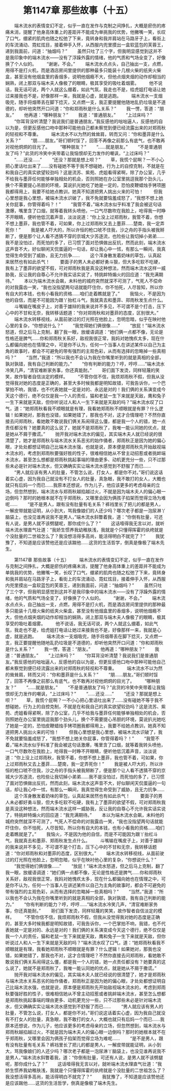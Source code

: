 # 　　第1147章 那些故事（十五）
　　端木流水的表情变幻不定，似乎一直在发作与克制之间挣扎，大概是瘀伤的疼痛未消，提醒了他身高体重上的差距并不能成为单挑我的优势，他撇嘴一笑，长叹了口气，绷紧的肌肉也随之松弛了下来，竟转身和我并肩站在马路牙子上，看街上的车流涌动、霓虹炫目，接着伸手入怀，从西服内兜里摸出一盒软蓝包的芙蓉王，递到我面前，问道：“抽烟吗？”
　　虽然只吐了三个字，但我明显感觉到这并不是我印象中的端木流水——没有了浮躁外露的情绪，他的气质和气场全变了，好像换了个人似的。
　　“谢谢，不会。”
　　端木流水点点头，自己抽出一支，点燃，用得不是打火机，而是酒店房间里提供的那种最多只能装十几根火柴的纸夹火柴盒，甚至没有他烟盒里的香烟多，说明他烟瘾不大，但他点烟夹烟的动作却相当的娴熟，闭上那双与端木夫人像极了的眼睛，极其享受的吸吐着烟雾。
　　他不说话，我无话可说，两个人就这么绷着，如此气氛，我走也不是，给虎姐打电话让她过来接我也不是，好像那样一来，我就是心虚，就是逃跑。
　　端木流水一支烟吸完，随手将烟蒂丢在脚下捻灭，又点燃一支，我正要提醒他随地乱扔垃圾是不道德的，却听他突然开口问道：“你和郑雨秋是什么关系？”
　　我一愣，答道：“朋友。”
　　他再道：“哪种朋友？”
　　我道：“普通朋友。”
　　“上过床吗？”
　　“你耳背没听清楚？我说我们是普通朋友。”我反感他的咄咄逼人，反感他的自以为是，但更反感他口吻中那种可能他自己都未察觉到便已经流露出来的对郑雨秋的轻视和不尊重。
　　端木流水不以为然的耸耸肩，转而又问：“你和墨菲是什么关系？”
　　“朋……朋友。”哥们顿时馁了，回答不再像之前那么有底气，也不敢再对视他炯炯的目光了。
　　“哪种朋友？”
　　“……就是朋友。”
　　“不是普通朋友了吗？”此货的冷笑中夹带着让我恼恨却无力发作的嘲讽，“上过床吗？”
　　“……还没……”
　　“还没？那就是想上呗？”
　　草，我慌个屁啊？一不小心把心里话吐出来了……没有碰她不等于我不想碰她，行为上的自控克制，不就是在和我自己的真实欲望较劲吗？这是流苏、紫苑、虎姐看得紧啊，除了办公室，几乎不给我与墨菲任何能够单独相处的机会，否则照她在办公室里挑逗我那个劲头儿，换个不需要提心吊胆的环境，莫说扒光她吃了她是一定的，恐怕皮鞭蜡烛手铐项圈我都得用上，我要不给她点教训，她真不知道把男人挑出火来的可怕！
　　但我心里想是我心里想，被端木流水识破了，我不免就要恼羞成怒了，“我想不想上她关你屁事，你管得着吗？！”
　　“我管不着，”端木流水似乎料准了我会被这句话激爆，嘴里含了口烟，就等着我转头喷他，一口气尽数吹在我脸上，呛得我一时睁不开眼睛，便听他低沉着声音，淡淡说道：“你上没上过郑雨秋，我管不着，你想不想上墨菲，我也管不着，可如果，你上过郑雨秋又去上墨菲……楚南，我一定弄死你！”
　　我是被人吓大的，所以许恒的枪口唬不住我，沙之舟的手指头被我掰断了，便是那个让人看不透猜不穿的京城大少苏逐流，也险些让我切掉小弟弟……我不是没怕过，而死怕的多了，已习惯了面对恐惧做出反抗，然而此刻，端木流水这声音不大，好似聊闲天侃蛋逼的一句话，却让我心中一怵，有那么一瞬间，我真觉得生命受到了威胁，且无力抗争……
　　这个浑身散发着奶味的草包，认真起来居然也有如此杀气！
　　要面子的男人未必都好勇斗狠，但大多吃软不吃硬，我有上了墨菲的欲望不假，可对郑雨秋我是真没这种想法，然而端木流水这样一威胁我，反让我的自尊心不允许我实话实说了，特挑衅特煽火的回应道：“我充满期待。”
　　本以为端木流水会飙，未料他的城府突然就深不可测了，气死人不偿命的对我露齿一笑，“我也没指望两句话就能吓住你，你不怕死，人尽皆知，所以你有自大的本钱，也有小看我的资格……咱们走着瞧就是了。”
　　我恼火，不是因为他的自信，而是不可能因为跟丫抬杠斗气，我就真去和墨菲、郑雨秋发生点什么。
　　斗嘴输在嘴皮子上，对善于雄辩的我来说并不多见，不可谓不是个打击，压下心中的不甘和无奈，我转移话题道：“你对郑雨秋和对墨菲的态度，区别很大。”
　　端木流水转移视线，从面前驶过的灯光照在他脸上，忽明忽暗，似乎在映衬他心里的复杂，“你想说什么？”
　　“我觉得她们俩很像……”
　　“放屁！”端木流水怒道，但之后马上克制，翻了我一眼，放缓语调道：“她们俩一点都不像，无论是性格还是脾气……你和郑雨秋关系好，敌视我很正常，我妈对她愧疚太多，现在什么都偏向她也在情理之中，可是你不认为，任何一个当事人在讲述某件以自己为主角的故事时，都会不可避免的带有强烈的主观色彩，从而有选择的忽略掉一些真相吗？”
　　“当然，”我道：“所以我也不会认为我在你嘴里听到的就是真相的全部，孰对孰错，我有自己判断的能力。”
　　“你有判断的能力？哼，哼哼……”端木流水冷笑几声，“清官难断家务事，你还真能耐。”
　　哥们面下发烫，同样轻蔑的笑笑，故作智者自信淡定的模样。
　　“不管你信不信，我烦郑雨秋不假，但我从没觉得我对她的态度是正确的，甚至大多时候我都是明知故错，可我告诉你，一个巴掌拍不响，我错，也不代表她就一定是对的、永远是对的！我们俩的关系演变成今天这个德行，绝不仅仅是我一个人的责任，猫和老鼠一生下来就是天敌，鹰和兔子一生下来就是天敌，但你听说过人和人一生下来就是天敌的吗？”端木流水叹了口气，道：“她郑雨秋看我不顺眼就是有理，我看她郑雨秋不顺眼就是有罪？什么逻辑！如果她对，那我也没错，如果她错了，那我也不对，这才合情理吧？不然你直接去问郑雨秋，看她敢不敢说我们俩关系闹得这么僵，都是我一个人的错，她一点责任都没有？她要真的这么说了，她就不是郑雨秋了，我唯一能认同她的优点，就是她从不屑于撒谎。”
　　抛开我对端木流水的偏见，其实端木夫人就已经说的很清楚了，她才是郑雨秋与端木流水关系恶劣的始作俑者，郑雨秋正是因为她的偏心眼，才处处都想证明自己比端木流水强，也就是说，原本便是郑雨秋先开始敌视端木流水的，考虑到郑雨秋要强好胜的性子，很难相信她从不曾主动招惹或者挑衅端木流水，甚至怎么想都是郑雨秋挑起事端的理由更多、动机更充分一些，只不过那些未必是针对端木流水，但又确确实实让端木流水感觉到不舒服了而已……
　　“男人就应该有男人的肚量，不管怎么说，打女人，都是你不对。”哥们说这话着实心虚，因为我自己就没有不打女人的肚量，真急眼，我不敢打的女人，大概也就只有后妈一个而已……我原本还想说，作为儿子，他应该更多的考虑母亲的立场，但忽然想到，端木流水与郑雨秋越掐越过火，不就是因为端木夫人的偏心眼一边倒吗？那时的她根本就不在乎郑雨秋，又哪里会因为俩孩子掐架而觉得立场为难呢……
　　“是不是男人，跟有没有肚量有毛关系？裤裆里长了把儿的都是男人，一解皮带就能证明，从小到大，骂我像娘们的人还少吗？哪次老子都是一泡尿淋丫脑袋上，也没见谁再说我不是男人，”端木流水斜瞥着我，道：“你倒有肚量，可还有人说，是男人就不该劈腿呢，那你成什么了？”
　　这话噎得我无言以对，就听端木流水理直气壮道：“我娇生惯养我幼稚肤浅，我就是个只懂得挥霍的纨绔就是个没肚量的二世祖怎么了？我没想活得多高尚，能活得明白不就完了？”
　　我犹豫了，不知道是应该赞他还是应该踹他……这货的生活哲学，倒真是像极了端木先生。

　　第1147章 那些故事（十五）
　　端木流水的表情变幻不定，似乎一直在发作与克制之间挣扎，大概是瘀伤的疼痛未消，提醒了他身高体重上的差距并不能成为单挑我的优势，他撇嘴一笑，长叹了口气，绷紧的肌肉也随之松弛了下来，竟转身和我并肩站在马路牙子上，看街上的车流涌动、霓虹炫目，接着伸手入怀，从西服内兜里摸出一盒软蓝包的芙蓉王，递到我面前，问道：“抽烟吗？”
　　虽然只吐了三个字，但我明显感觉到这并不是我印象中的端木流水——没有了浮躁外露的情绪，他的气质和气场全变了，好像换了个人似的。
　　“谢谢，不会。”
　　端木流水点点头，自己抽出一支，点燃，用得不是打火机，而是酒店房间里提供的那种最多只能装十几根火柴的纸夹火柴盒，甚至没有他烟盒里的香烟多，说明他烟瘾不大，但他点烟夹烟的动作却相当的娴熟，闭上那双与端木夫人像极了的眼睛，极其享受的吸吐着烟雾。
　　他不说话，我无话可说，两个人就这么绷着，如此气氛，我走也不是，给虎姐打电话让她过来接我也不是，好像那样一来，我就是心虚，就是逃跑。
　　端木流水一支烟吸完，随手将烟蒂丢在脚下捻灭，又点燃一支，我正要提醒他随地乱扔垃圾是不道德的，却听他突然开口问道：“你和郑雨秋是什么关系？”
　　我一愣，答道：“朋友。”
　　他再道：“哪种朋友？”
　　我道：“普通朋友。”
　　“上过床吗？”
　　“你耳背没听清楚？我说我们是普通朋友。”我反感他的咄咄逼人，反感他的自以为是，但更反感他口吻中那种可能他自己都未察觉到便已经流露出来的对郑雨秋的轻视和不尊重。
　　端木流水不以为然的耸耸肩，转而又问：“你和墨菲是什么关系？”
　　“朋……朋友。”哥们顿时馁了，回答不再像之前那么有底气，也不敢再对视他炯炯的目光了。
　　“哪种朋友？”
　　“……就是朋友。”
　　“不是普通朋友了吗？”此货的冷笑中夹带着让我恼恨却无力发作的嘲讽，“上过床吗？”
　　“……还没……”
　　“还没？那就是想上呗？”
　　草，我慌个屁啊？一不小心把心里话吐出来了……没有碰她不等于我不想碰她，行为上的自控克制，不就是在和我自己的真实欲望较劲吗？这是流苏、紫苑、虎姐看得紧啊，除了办公室，几乎不给我与墨菲任何能够单独相处的机会，否则照她在办公室里挑逗我那个劲头儿，换个不需要提心吊胆的环境，莫说扒光她吃了她是一定的，恐怕皮鞭蜡烛手铐项圈我都得用上，我要不给她点教训，她真不知道把男人挑出火来的可怕！
　　但我心里想是我心里想，被端木流水识破了，我不免就要恼羞成怒了，“我想不想上她关你屁事，你管得着吗？！”
　　“我管不着，”端木流水似乎料准了我会被这句话激爆，嘴里含了口烟，就等着我转头喷他，一口气尽数吹在我脸上，呛得我一时睁不开眼睛，便听他低沉着声音，淡淡说道：“你上没上过郑雨秋，我管不着，你想不想上墨菲，我也管不着，可如果，你上过郑雨秋又去上墨菲……楚南，我一定弄死你！”
　　我是被人吓大的，所以许恒的枪口唬不住我，沙之舟的手指头被我掰断了，便是那个让人看不透猜不穿的京城大少苏逐流，也险些让我切掉小弟弟……我不是没怕过，而死怕的多了，已习惯了面对恐惧做出反抗，然而此刻，端木流水这声音不大，好似聊闲天侃蛋逼的一句话，却让我心中一怵，有那么一瞬间，我真觉得生命受到了威胁，且无力抗争……
　　这个浑身散发着奶味的草包，认真起来居然也有如此杀气！
　　要面子的男人未必都好勇斗狠，但大多吃软不吃硬，我有上了墨菲的欲望不假，可对郑雨秋我是真没这种想法，然而端木流水这样一威胁我，反让我的自尊心不允许我实话实说了，特挑衅特煽火的回应道：“我充满期待。”
　　本以为端木流水会飙，未料他的城府突然就深不可测了，气死人不偿命的对我露齿一笑，“我也没指望两句话就能吓住你，你不怕死，人尽皆知，所以你有自大的本钱，也有小看我的资格……咱们走着瞧就是了。”
　　我恼火，不是因为他的自信，而是不可能因为跟丫抬杠斗气，我就真去和墨菲、郑雨秋发生点什么。
　　斗嘴输在嘴皮子上，对善于雄辩的我来说并不多见，不可谓不是个打击，压下心中的不甘和无奈，我转移话题道：“你对郑雨秋和对墨菲的态度，区别很大。”
　　端木流水转移视线，从面前驶过的灯光照在他脸上，忽明忽暗，似乎在映衬他心里的复杂，“你想说什么？”
　　“我觉得她们俩很像……”
　　“放屁！”端木流水怒道，但之后马上克制，翻了我一眼，放缓语调道：“她们俩一点都不像，无论是性格还是脾气……你和郑雨秋关系好，敌视我很正常，我妈对她愧疚太多，现在什么都偏向她也在情理之中，可是你不认为，任何一个当事人在讲述某件以自己为主角的故事时，都会不可避免的带有强烈的主观色彩，从而有选择的忽略掉一些真相吗？”
　　“当然，”我道：“所以我也不会认为我在你嘴里听到的就是真相的全部，孰对孰错，我有自己判断的能力。”
　　“你有判断的能力？哼，哼哼……”端木流水冷笑几声，“清官难断家务事，你还真能耐。”
　　哥们面下发烫，同样轻蔑的笑笑，故作智者自信淡定的模样。
　　“不管你信不信，我烦郑雨秋不假，但我从没觉得我对她的态度是正确的，甚至大多时候我都是明知故错，可我告诉你，一个巴掌拍不响，我错，也不代表她就一定是对的、永远是对的！我们俩的关系演变成今天这个德行，绝不仅仅是我一个人的责任，猫和老鼠一生下来就是天敌，鹰和兔子一生下来就是天敌，但你听说过人和人一生下来就是天敌的吗？”端木流水叹了口气，道：“她郑雨秋看我不顺眼就是有理，我看她郑雨秋不顺眼就是有罪？什么逻辑！如果她对，那我也没错，如果她错了，那我也不对，这才合情理吧？不然你直接去问郑雨秋，看她敢不敢说我们俩关系闹得这么僵，都是我一个人的错，她一点责任都没有？她要真的这么说了，她就不是郑雨秋了，我唯一能认同她的优点，就是她从不屑于撒谎。”
　　抛开我对端木流水的偏见，其实端木夫人就已经说的很清楚了，她才是郑雨秋与端木流水关系恶劣的始作俑者，郑雨秋正是因为她的偏心眼，才处处都想证明自己比端木流水强，也就是说，原本便是郑雨秋先开始敌视端木流水的，考虑到郑雨秋要强好胜的性子，很难相信她从不曾主动招惹或者挑衅端木流水，甚至怎么想都是郑雨秋挑起事端的理由更多、动机更充分一些，只不过那些未必是针对端木流水，但又确确实实让端木流水感觉到不舒服了而已……
　　“男人就应该有男人的肚量，不管怎么说，打女人，都是你不对。”哥们说这话着实心虚，因为我自己就没有不打女人的肚量，真急眼，我不敢打的女人，大概也就只有后妈一个而已……我原本还想说，作为儿子，他应该更多的考虑母亲的立场，但忽然想到，端木流水与郑雨秋越掐越过火，不就是因为端木夫人的偏心眼一边倒吗？那时的她根本就不在乎郑雨秋，又哪里会因为俩孩子掐架而觉得立场为难呢……
　　“是不是男人，跟有没有肚量有毛关系？裤裆里长了把儿的都是男人，一解皮带就能证明，从小到大，骂我像娘们的人还少吗？哪次老子都是一泡尿淋丫脑袋上，也没见谁再说我不是男人，”端木流水斜瞥着我，道：“你倒有肚量，可还有人说，是男人就不该劈腿呢，那你成什么了？”
　　这话噎得我无言以对，就听端木流水理直气壮道：“我娇生惯养我幼稚肤浅，我就是个只懂得挥霍的纨绔就是个没肚量的二世祖怎么了？我没想活得多高尚，能活得明白不就完了？”
　　我犹豫了，不知道是应该赞他还是应该踹他……这货的生活哲学，倒真是像极了端木先生。
